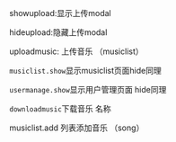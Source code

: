 showupload:显示上传modal

hideupload:隐藏上传modal

uploadmusic: 上传音乐 （musiclist）

`musiclist.show`显示musiclist页面hide同理

`usermanage.show`显示用户管理页面 hide同理

`downloadmusic`下载音乐 名称

musiclist.add 列表添加音乐 （song）